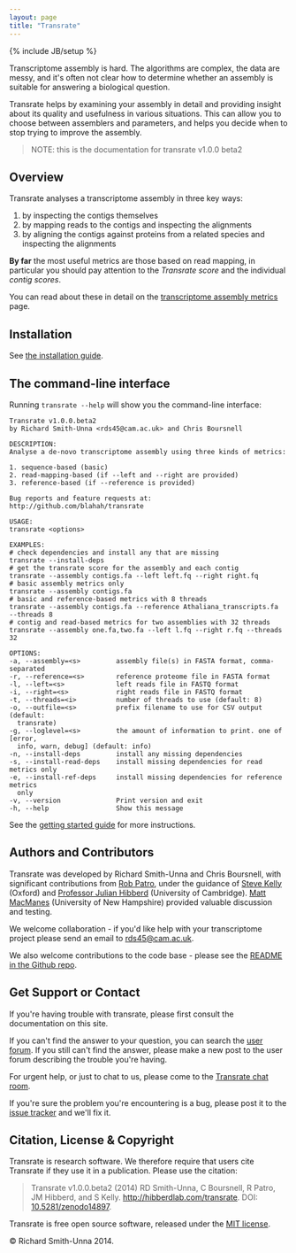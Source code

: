 ```yaml
---
layout: page
title: "Transrate"
---
```


{% include JB/setup %}

Transcriptome assembly is hard. The algorithms are complex, the data are messy, and it's often not clear how to determine whether an assembly is suitable for answering a biological question.

Transrate helps by examining your assembly in detail and providing insight about its quality and usefulness in various situations. This can allow you to choose between assemblers and parameters, and helps you decide when to stop trying to improve the assembly.

> NOTE: this is the documentation for transrate v1.0.0 beta2

## Overview

Transrate analyses a transcriptome assembly in three key ways:

1. by inspecting the contigs themselves
2. by mapping reads to the contigs and inspecting the alignments
3. by aligning the contigs against proteins from a related species and inspecting the alignments

**By far** the most useful metrics are those based on read mapping, in particular you should pay attention to the *Transrate score* and the individual *contig scores*.

You can read about these in detail on the [transcriptome assembly metrics](metrics.html) page.

## Installation

See [the installation guide](installation.html).

## The command-line interface

Running `transrate --help` will show you the command-line interface:

```
Transrate v1.0.0.beta2
by Richard Smith-Unna <rds45@cam.ac.uk> and Chris Boursnell

DESCRIPTION:
Analyse a de-novo transcriptome assembly using three kinds of metrics:

1. sequence-based (basic)
2. read-mapping-based (if --left and --right are provided)
3. reference-based (if --reference is provided)

Bug reports and feature requests at:
http://github.com/blahah/transrate

USAGE:
transrate <options>

EXAMPLES:
# check dependencies and install any that are missing
transrate --install-deps
# get the transrate score for the assembly and each contig
transrate --assembly contigs.fa --left left.fq --right right.fq
# basic assembly metrics only
transrate --assembly contigs.fa
# basic and reference-based metrics with 8 threads
transrate --assembly contigs.fa --reference Athaliana_transcripts.fa
--threads 8
# contig and read-based metrics for two assemblies with 32 threads
transrate --assembly one.fa,two.fa --left l.fq --right r.fq --threads 32

OPTIONS:
-a, --assembly=<s>         assembly file(s) in FASTA format, comma-separated
-r, --reference=<s>        reference proteome file in FASTA format
-l, --left=<s>             left reads file in FASTQ format
-i, --right=<s>            right reads file in FASTQ format
-t, --threads=<i>          number of threads to use (default: 8)
-o, --outfile=<s>          prefix filename to use for CSV output (default:
  transrate)
-g, --loglevel=<s>         the amount of information to print. one of [error,
  info, warn, debug] (default: info)
-n, --install-deps         install any missing dependencies
-s, --install-read-deps    install missing dependencies for read metrics only
-e, --install-ref-deps     install missing dependencies for reference metrics
  only
-v, --version              Print version and exit
-h, --help                 Show this message
```

See the [getting started guide](getting_started.html) for more instructions.

## Authors and Contributors

Transrate was developed by Richard Smith-Unna and Chris Boursnell, with significant contributions from [Rob Patro](http://www.robpatro.com/redesign/), under the guidance of [Steve Kelly](http://www.stevekellylab.com/) (Oxford) and [Professor Julian Hibberd](http://hibberdlab.com) (University of Cambridge). [Matt MacManes](http://genomebio.org/) (University of New Hampshire) provided valuable discussion and testing.

We welcome collaboration - if you'd like help with your transcriptome project please send an email to rds45@cam.ac.uk.

We also welcome contributions to the code base - please see the [README in the Github repo](https://github.com/Blahah/transrate).

## Get Support or Contact

If you're having trouble with transrate, please first consult the documentation on this site.

If you can't find the answer to your question, you can search the [user forum](https://groups.google.com/forum/#!forum/transrate-users). If you still can't find the answer, please make a new post to the user forum describing the trouble you're having.

For urgent help, or just to chat to us, please come to the [Transrate chat room](https://gitter.im/Blahah/transrate).

If you're sure the problem you're encountering is a bug, please post it to the [issue tracker](https://github.com/Blahah/transrate/issues?state=open) and we'll fix it.

## Citation, License & Copyright

Transrate is research software. We therefore require that users cite Transrate if they use it in a publication. Please use the citation:

> Transrate v1.0.0.beta2 (2014) RD Smith-Unna, C Boursnell, R Patro, JM Hibberd, and S Kelly. http://hibberdlab.com/transrate. DOI: [10.5281/zenodo14897](http://dx.doi.org/10.5281/zenodo14897).

Transrate is free open source software, released under the [MIT license](http://blahah.mit-license.org/).

© Richard Smith-Unna 2014.
